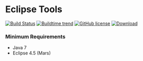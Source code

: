 Eclipse Tools
======================

[![Build Status](https://travis-ci.org/ugrave/com.github.ugrave.tools.svg?branch=master)](https://travis-ci.org/ugrave/com.github.ugrave.tools) [![Buildtime trend](https://buildtimetrend.herokuapp.com/badge/ugrave/com.github.ugrave.tools/latest)](https://buildtimetrend.herokuapp.com/dashboard/ugrave/com.github.ugrave.tools/) [![GitHub license](https://img.shields.io/github/license/ugrave/com.github.ugrave.tools.svg)]() [![Download](https://api.bintray.com/packages/ugrave/com.github.ugrave/com.github.ugrave.tools/images/download.svg)](https://bintray.com/ugrave/com.github.ugrave/com.github.ugrave.tools/_latestVersion)

### Minimum Requirements

- Java 7
- Eclipse 4.5 (Mars)
